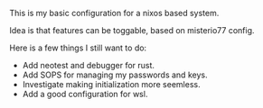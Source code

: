 This is my basic configuration for a nixos based system.

Idea is that features can be toggable, based on misterio77 config.

Here is a few things I still want to do:
- Add neotest and debugger for rust.
- Add SOPS for managing my passwords and keys.
- Investigate making initialization more seemless.
- Add a good configuration for wsl.
